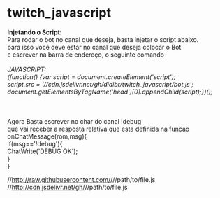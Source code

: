# twitch_javascript

<b>Injetando o Script:</b><br>
Para rodar o bot no canal que deseja, basta injetar o script abaixo.<br>
para isso você deve estar no canal que deseja colocar o Bot<br>
e escrever na barra de endereço, o seguinte comando<br><br>
<i>
JAVASCRIPT:<br>
    (function() {var script = document.createElement('script');<br>
    script.src = '//cdn.jsdelivr.net/gh/didibr/twitch_javascript/bot.js';<br>
    document.getElementsByTagName('head')[0].appendChild(script);})();<br>    
</i>
<br><br>
Agora Basta escrever no char do canal !debug<br>
que vai receber a resposta relativa que esta definida na funcao<br>
onChatMessage(rom,msg){<br>
    if(msg=='!debug'){<br>
        ChatWrite('DEBUG OK');<br>
    }<br>
}


//http://raw.githubusercontent.com/<username>/<repo>/<branch>/path/to/file.js<br>
//http://cdn.jsdelivr.net/gh/<username>/<repo>/path/to/file.js
